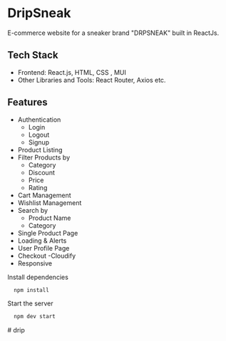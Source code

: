 # DripSneak

E-commerce website for a sneaker brand "DRPSNEAK" built in ReactJs.

## Tech Stack

- Frontend: React.js, HTML, CSS , MUI
- Other Libraries and Tools: React Router, Axios etc.

## Features

- Authentication
  - Login
  - Logout
  - Signup
- Product Listing
- Filter Products by
  - Category
  - Discount
  - Price
  - Rating
- Cart Management
- Wishlist Management
- Search by
  - Product Name
  - Category
- Single Product Page
- Loading & Alerts
- User Profile Page
- Checkout
  -Cloudify
- Responsive



Install dependencies

```bash
  npm install
```

Start the server

```bash
  npm dev start
```

#   d r i p  
 